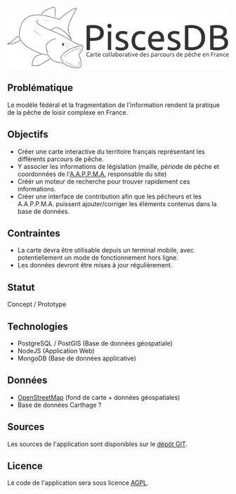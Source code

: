 ![](images/pisces-logo.png)

## Problématique

Le modèle fédéral et la fragmentation de l'information rendent la pratique de la pêche de loisir complexe en France.

## Objectifs

- Créer une carte interactive du territoire français représentant les différents parcours de pêche.
- Y associer les informations de législation (maille, période de pêche et coordonnées de l'[A.A.P.P.M.A.](http://fr.wikipedia.org/wiki/Association_agr%C3%A9%C3%A9e_de_p%C3%AAche_et_de_protection_des_milieux_aquatiques) responsable du site)
- Créér un moteur de recherche pour trouver rapidement ces informations.
- Créer une interface de contribution afin que les pêcheurs et les A.A.P.P.M.A. puissent ajouter/corriger les éléments contenus dans la base de données.

## Contraintes

- La carte devra être utilisable depuis un terminal mobile, avec potentiellement un mode de fonctionnement hors ligne.
- Les données devront être mises à jour régulièrement.

## Statut

Concept / Prototype

## Technologies

- PostgreSQL / PostGIS (Base de données géospatiale)
- NodeJS (Application Web)
- MongoDB (Base de données applicative)

## Données

- [OpenStreetMap](http://www.openstreetmap.org) (fond de carte + données géospatiales)
- Base de données Carthage ?

## Sources

Les sources de l'application sont disponibles sur le [dépôt GIT](https://github.com/Bornholm/pisces).

## Licence

Le code de l'application sera sous licence [AGPL](https://gnu.org/licenses/agpl.html).
